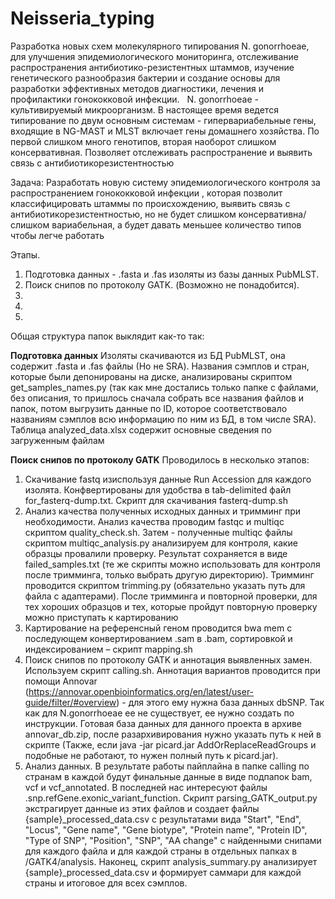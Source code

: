 # Neisseria_typing

Разработка новых схем молекулярного типирования N. gonorrhoeae, для улучшения эпидемиологического мониторинга, отслеживание распространения антибиотико-резистентных штаммов, изучение генетического разнообразия бактерии и создание основы для разработки эффективных методов диагностики, лечения и профилактики гонококковой инфекции.
 
N. gonorrhoeae - культивируемый микроорганизм. В настоящее время ведется типирование по двум основным системам - гипервариабельные гены, входящие в NG-MAST и  MLST включает гены домашнего хозяйства. По первой слишком много генотипов, вторая наоборот слишком консервативная. Позволяет отслеживать распространение и выявить связь с антибиотикорезистентностью

Задача:
Разработать новую систему эпидемиологического контроля за распространением гонококковой инфекции , которая позволит классифицировать штаммы по происхождению, выявить связь с антибиотикорезистентностью, но не будет слишком консервативна/слишком вариабельная, а будет давать меньшее количество типов чтобы легче работать



Этапы. 

1) Подготовка данных - .fasta и .fas изоляты из базы данных PubMLST. 
2) Поиск снипов по протоколу GATK. (Возможно не понадобится).
3)
4)
5)
Общая структура папок выклядит как-то так:

**Подготовка данных**
Изоляты скачиваются из БД PubMLST, она содержит .fasta и .fas файлы (Но не SRA).  Названия сэмплов и стран, которые были депонированы на диске, анализированы скриптом get_samples_names.py (так как мне достались только папке с файлами, без описания, то пришлось сначала собрать все названия файлов и папок, потом выгрузить данные по ID, которое соответствовало названиям сэмплов всю информацию по ним из БД, в том числе SRA). Таблица analyzed_data.xlsx содержит основные сведения по загруженным файлам

**Поиск снипов по протоколу GATK**
Проводилось в несколько этапов:

1) Скачивание fastq изиспользуя данные Run Accession для каждого изолята. Конфвертированы для удобства в tab-delimited файл for_fasterq-dump.txt. Скрипт для скачивания fasterq-dump.sh
2) Анализ качества полученных исходных данных и тримминг при необходимости. Анализ качества проводим fastqc и multiqc скриптом quality_check.sh. Затем - полученные multiqc файлы скриптом multiqc_analysis.py анализируем для контроля, какие образцы провалили проверку. Результат сохраняется в виде failed_samples.txt (те же скрипты можно использовать для контроля после тримминга, только выбрать другую директорию). Тримминг проводится скриптом trimming.py (обязательно указать путь для файла с адаптерами). После тримминга и повторной проверки, для тех хороших образцов и тех, которые пройдут повторную проверку можно приступать к картированию
3) Картирование на референсный геном проводится bwa mem с последующем конвертированием .sam в .bam, сортировкой и индексированием – скрипт mapping.sh
5) Поиск снипов по протоколу GATK и аннотация выявленных замен. Используем скрипт calling.sh.  Аннотация вариантов проводится при помощи Annovar (https://annovar.openbioinformatics.org/en/latest/user-guide/filter/#overview) - для этого ему нужна база данных dbSNP. Так как для N.gonorrhoeae ее не существует, ее нужно создать по инструкции. Готовая база данных для данного проекта в архиве annovar_db.zip, после разархивирования нужно указать путь к ней в скрипте (Также, если java -jar picard.jar AddOrReplaceReadGroups и подобные не работают, то нужен полный путь к picard.jar).
6) Анализ данных.
   В результате работы пайплайна в папке calling по странам в каждой будут финальные данные в виде подпапок bam, vcf и vcf_annotated. В последней нас интересуют файлы .snp.refGene.exonic_variant_function. Скрипт parsing_GATK_output.py экстрагирует данные из этих файлов и создает файлы {sample}_processed_data.csv с результатами вида "Start", "End", "Locus", "Gene name", "Gene biotype", "Protein name", "Protein ID", "Type of SNP", "Position", "SNP", "AA change" с найденными снипами для каждого файла и для каждой страны в отдельных папках в /GATK4/analysis. Наконец, скрипт analysis_summary.py анализирует {sample}_processed_data.csv и формирует саммари для каждой страны и итоговое для всех сэмплов. 

   
